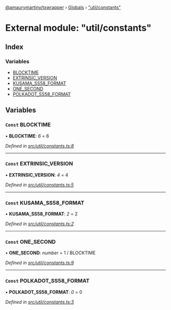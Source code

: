 [@amaurymartiny/txwrapper](../README.md) › [Globals](../globals.md) › ["util/constants"](_util_constants_.md)

# External module: "util/constants"

## Index

### Variables

* [BLOCKTIME](_util_constants_.md#const-blocktime)
* [EXTRINSIC_VERSION](_util_constants_.md#const-extrinsic_version)
* [KUSAMA_SS58_FORMAT](_util_constants_.md#const-kusama_ss58_format)
* [ONE_SECOND](_util_constants_.md#const-one_second)
* [POLKADOT_SS58_FORMAT](_util_constants_.md#const-polkadot_ss58_format)

## Variables

### `Const` BLOCKTIME

• **BLOCKTIME**: *6* = 6

*Defined in [src/util/constants.ts:8](https://github.com/amaurymartiny/polkadotjs-wrapper/blob/e82c558/src/util/constants.ts#L8)*

___

### `Const` EXTRINSIC_VERSION

• **EXTRINSIC_VERSION**: *4* = 4

*Defined in [src/util/constants.ts:5](https://github.com/amaurymartiny/polkadotjs-wrapper/blob/e82c558/src/util/constants.ts#L5)*

___

### `Const` KUSAMA_SS58_FORMAT

• **KUSAMA_SS58_FORMAT**: *2* = 2

*Defined in [src/util/constants.ts:2](https://github.com/amaurymartiny/polkadotjs-wrapper/blob/e82c558/src/util/constants.ts#L2)*

___

### `Const` ONE_SECOND

• **ONE_SECOND**: *number* =  1 / BLOCKTIME

*Defined in [src/util/constants.ts:9](https://github.com/amaurymartiny/polkadotjs-wrapper/blob/e82c558/src/util/constants.ts#L9)*

___

### `Const` POLKADOT_SS58_FORMAT

• **POLKADOT_SS58_FORMAT**: *0* = 0

*Defined in [src/util/constants.ts:3](https://github.com/amaurymartiny/polkadotjs-wrapper/blob/e82c558/src/util/constants.ts#L3)*
